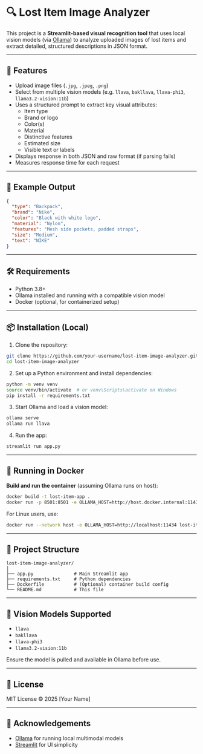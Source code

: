 # 🔍 Lost Item Image Analyzer

This project is a **Streamlit-based visual recognition tool** that uses local vision models (via [Ollama](https://ollama.com)) to analyze uploaded images of lost items and extract detailed, structured descriptions in JSON format.

---

## 🚀 Features

- Upload image files (`.jpg`, `.jpeg`, `.png`)
- Select from multiple vision models (e.g. `llava`, `bakllava`, `llava-phi3`, `llama3.2-vision:11b`)
- Uses a structured prompt to extract key visual attributes:
  - Item type
  - Brand or logo
  - Color(s)
  - Material
  - Distinctive features
  - Estimated size
  - Visible text or labels
- Displays response in both JSON and raw format (if parsing fails)
- Measures response time for each request

---

## 🧠 Example Output

```json
{
  "type": "Backpack",
  "brand": "Nike",
  "color": "Black with white logo",
  "material": "Nylon",
  "features": "Mesh side pockets, padded straps",
  "size": "Medium",
  "text": "NIKE"
}
```

---

## 🛠 Requirements

- Python 3.8+
- Ollama installed and running with a compatible vision model
- Docker (optional, for containerized setup)

---

## 📦 Installation (Local)

1. Clone the repository:

```bash
git clone https://github.com/your-username/lost-item-image-analyzer.git
cd lost-item-image-analyzer
```

2. Set up a Python environment and install dependencies:

```bash
python -m venv venv
source venv/bin/activate  # or venv\Scripts\activate on Windows
pip install -r requirements.txt
```

3. Start Ollama and load a vision model:

```bash
ollama serve
ollama run llava
```

4. Run the app:

```bash
streamlit run app.py
```

---

## 🐳 Running in Docker

**Build and run the container** (assuming Ollama runs on host):

```bash
docker build -t lost-item-app .
docker run -p 8501:8501 -e OLLAMA_HOST=http://host.docker.internal:11434 lost-item-app
```

For Linux users, use:

```bash
docker run --network host -e OLLAMA_HOST=http://localhost:11434 lost-item-app
```

---

## 📁 Project Structure

```
lost-item-image-analyzer/
│
├── app.py               # Main Streamlit app
├── requirements.txt     # Python dependencies
├── Dockerfile           # (Optional) container build config
└── README.md            # This file
```

---

## 🧪 Vision Models Supported

- `llava`
- `bakllava`
- `llava-phi3`
- `llama3.2-vision:11b`

Ensure the model is pulled and available in Ollama before use.

---

## 📄 License

MIT License © 2025 [Your Name]

---

## 🙌 Acknowledgements

- [Ollama](https://ollama.com) for running local multimodal models
- [Streamlit](https://streamlit.io) for UI simplicity